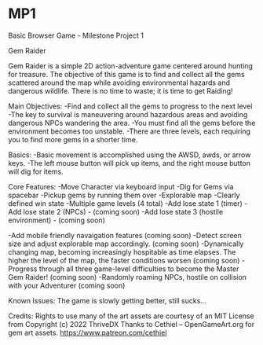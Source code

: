 # MP1
Basic Browser Game - Milestone Project 1

Gem Raider

Gem Raider is a simple 2D action-adventure game centered around hunting for treasure. The objective of this game is to find and collect all the gems scattered around the map while avoiding environmental hazards and dangerous wildlife. There is no time to waste; it is time to get Raiding!

Main Objectives:
-Find and collect all the gems to progress to the next level
-The key to survival is maneuvering around hazardous areas and avoiding dangerous NPCs wandering the area. 
-You must find all the gems before the environment becomes too unstable. 
-There are three levels, each requiring you to find more gems in a shorter time. 

Basics:
-Basic movement is accomplished using the AWSD, awds, or arrow keys. 
-The left mouse button will pick up items, and the right mouse button will dig for items. 


Core Features:
-Move Character via keyboard input
-Dig for Gems via spacebar
-Pickup gems by running them over
-Explorable map
-Clearly defined win state
-Multiple game levels (4 total)
-Add lose state 1 (timer)
-Add lose state 2 (NPCs) - (coming soon)
-Add lose state 3 (hostile environment) - (coming soon)

-Add mobile friendly navaigation features (coming soon)
-Detect screen size and adjust explorable map accordingly. (coming soon)
-Dynamically changing map, becoming increasingly hospitable as time elapses. The higher the level of the map, the faster conditions worsen (coming soon)
-Progress through all three game-level difficulties to become the Master Gem Raider! (coming soon)
-Randomly roaming NPCs, hostile on collision with your Adventurer (coming soon)

Known Issues: The game is slowly getting better, still sucks…

Credits:
Rights to use many of the art assets are courtesy of an MIT License from Copyright (c) 2022 ThriveDX
Thanks to Cethiel – OpenGameArt.org for gem art assets. https://www.patreon.com/cethiel

